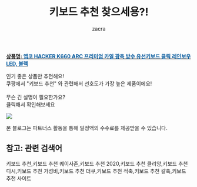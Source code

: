 ﻿---
layout: post
title:  "키보드 추천 찾으세용?!"
author: zacra
categories: [ 아이템 ]
tags: [키보드 추천,키보드 추천 퀘이사존,키보드 추천 2020,키보드 추천 클리앙,키보드 추천 디시,키보드 추천 가성비,키보드 추천 더쿠,키보드 추천 적축,키보드 추천 갈축,키보드 추천 사이트]
image: https://static.coupangcdn.com/image/retail/images/85864004075687-28a672df-4b4b-4d03-88cf-f1250fc8c865.jpg 
description: "쿠팡에서 키보드 추천 관련 키워드로 가장 고객 선호도가 높은 제품이랍니다."
rating: 4.5
---

<a href="https://link.coupang.com/re/AFFSDP?lptag=AF8407795&pageKey=185796286&itemId=532461981&vendorItemId=4387763474&traceid=V0-153-41a9af45f953df10"><b>상품명: <font color='#01579B'>앱코 HACKER K660 ARC 프리미엄 카일 광축 방수 유선키보드 클릭 레인보우 LED, 블랙</font></b></a>

인기 좋은 상품만 추천해요!<br/>
쿠팡에서 "키보드 추천" 와 관련해서 선호도가 가장 높은 제품이에요!<br/><br/>
무슨 긴 설명이 필요한가요?  
클릭해서 확인해보세요


<a href="https://link.coupang.com/re/AFFSDP?lptag=AF8407795&pageKey=185796286&itemId=532461981&vendorItemId=4387763474&traceid=V0-153-41a9af45f953df10"><img src="https://thumbnail8.coupangcdn.com/thumbnails/remote/q89/image/retail/images/88999398704497-77ed4cb3-7046-469f-b41c-c2af0ab80d6b.jpg"></a> 

본 블로그는 파트너스 활동을 통해 일정액의 수수료를 제공받을 수 있습니다.

## 참고: 관련 검색어    
키보드 추천,키보드 추천 퀘이사존,키보드 추천 2020,키보드 추천 클리앙,키보드 추천 디시,키보드 추천 가성비,키보드 추천 더쿠,키보드 추천 적축,키보드 추천 갈축,키보드 추천 사이트